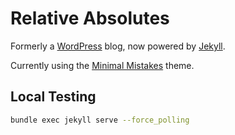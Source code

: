 # Relative Absolutes

Formerly a [WordPress](https://wordpress.org/) blog, now powered by [Jekyll](https://jekyllrb.com/).

Currently using the [Minimal Mistakes](https://github.com/mmistakes/minimal-mistakes) theme.

## Local Testing

```bash
bundle exec jekyll serve --force_polling
```
